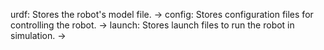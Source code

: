 urdf: Stores the robot's model file.  -> 
config: Stores configuration files for controlling the robot.  ->
launch: Stores launch files to run the robot in simulation.   ->
